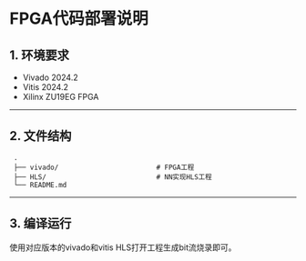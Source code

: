 
# FPGA代码部署说明

## 1. 环境要求
- Vivado 2024.2
- Vitis 2024.2
- Xilinx ZU19EG FPGA

------

## 2. 文件结构

```autoit
 .
 ├── vivado/                        # FPGA工程
 ├── HLS/                           # NN实现HLS工程
 └── README.md
```

------

## 3. 编译运行

使用对应版本的vivado和vitis HLS打开工程生成bit流烧录即可。
